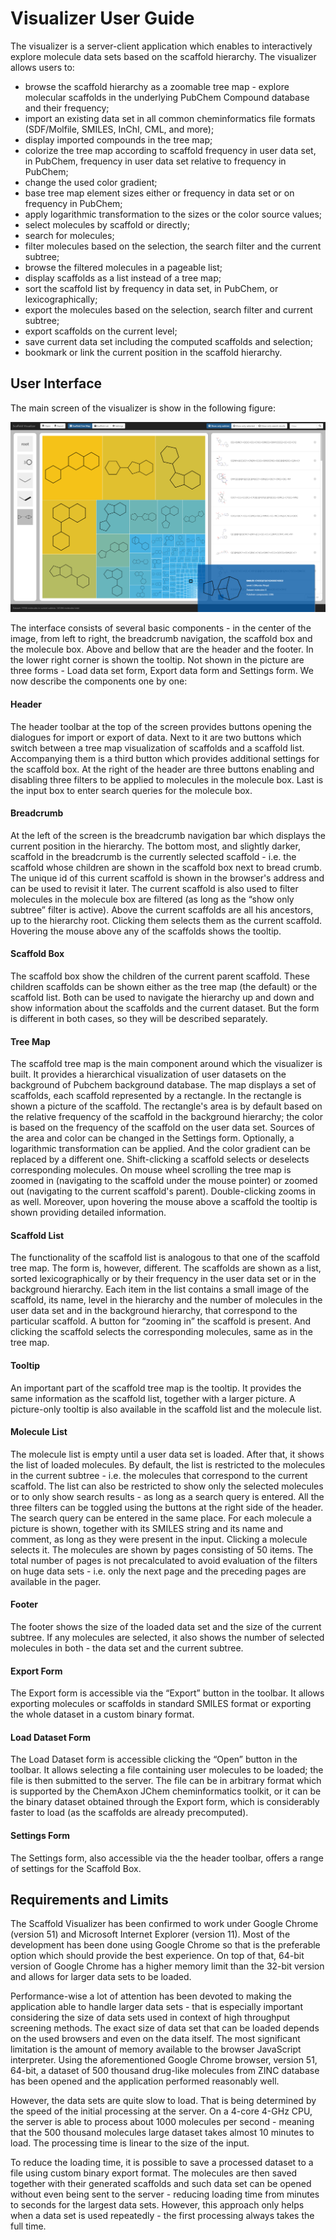 # Visualizer User Guide

The visualizer is a server-client application which enables to interactively explore molecule data sets based on the scaffold hierarchy. The visualizer allows users to:

* browse the scaffold hierarchy as a zoomable tree map - explore molecular scaffolds in the underlying PubChem Compound database and their frequency;
* import an existing data set in all common cheminformatics file formats (SDF/Molfile, SMILES, InChI, CML, and more);
* display imported compounds in the tree map;
* colorize the tree map according to scaffold frequency in user data set, in PubChem, frequency in user data set relative to frequency in PubChem;
* change the used color gradient;
* base tree map element sizes either or frequency in data set or on frequency in PubChem;
* apply logarithmic transformation to the sizes or the color source values;
* select molecules by scaffold or directly;
* search for molecules;
* filter molecules based on the selection, the search filter and the current subtree;
* browse the filtered molecules in a pageable list;
* display scaffolds as a list instead of a tree map;
* sort the scaffold list by frequency in data set, in PubChem, or lexicographically;
* export the molecules based on the selection, search filter and current subtree;
* export scaffolds on the current level;
* save current data set including the computed scaffolds and selection;
* bookmark or link the current position in the scaffold hierarchy.

## User Interface

The main screen of the visualizer is show in the following figure:

![Scaffold Visualizer main screen](./images/scaffvis-main-screen.png)

The interface consists of several basic components - in the center of the image, from left to right, the breadcrumb navigation, the scaffold box and the molecule box. Above and bellow that are the header and the footer. In the lower right corner is shown the tooltip. Not shown in the picture are three forms - Load data set form, Export data form and Settings form. We now describe the components one by one:

#### Header
The header toolbar at the top of the screen provides buttons opening the dialogues for import or export of data. Next to it are two buttons which switch between a tree map visualization of scaffolds and a scaffold list. Accompanying them is a third button which provides additional settings for the scaffold box. At the right of the header are three buttons enabling and disabling three filters to be applied to molecules in the molecule box. Last is the input box to enter search queries for the molecule box.

#### Breadcrumb
At the left of the screen is the breadcrumb navigation bar which displays the current position in the hierarchy. The bottom most, and slightly darker, scaffold in the breadcrumb is the currently selected scaffold - i.e. the scaffold whose children are shown in the scaffold box next to bread crumb. The unique id of this current scaffold is shown in the browser's address and can be used to revisit it later. The current scaffold is also used to filter molecules in the molecule box are filtered (as long as the “show only subtree” filter is active). Above the current scaffolds are all his ancestors, up to the hierarchy root. Clicking them selects them as the current scaffold. Hovering the mouse above any of the scaffolds shows the tooltip.

#### Scaffold Box
The scaffold box show the children of the current parent scaffold. These children scaffolds can be shown either as the tree map (the default) or the scaffold list. Both can be used to navigate the hierarchy up and down and show information about the scaffolds and the current dataset. But the form is different in both cases, so they will be described separately.

#### Tree Map
The scaffold tree map is the main component around which the visualizer is built. It provides a hierarchical visualization of user datasets on the background of Pubchem background database. The map displays a set of scaffolds, each scaffold represented by a rectangle. In the rectangle is shown a picture of the scaffold. The rectangle's area is by default based on the relative frequency of the scaffold in the background hierarchy; the color is based on the frequency of the scaffold on the user data set. Sources of the area and color can be changed in the Settings form. Optionally, a logarithmic transformation can be applied. And the color gradient can be replaced by a different one. Shift-clicking a scaffold selects or deselects corresponding molecules. On mouse wheel scrolling the tree map is zoomed in (navigating to the scaffold under the mouse pointer) or zoomed out (navigating to the current scaffold's parent). Double-clicking zooms in as well. Moreover, upon hovering the mouse above a scaffold the tooltip is shown providing detailed information.

#### Scaffold List
The functionality of the scaffold list is analogous to that one of the scaffold tree map. The form is, however, different. The scaffolds are shown as a list, sorted lexicographically or by their frequency in the user data set or in the background hierarchy. Each item in the list contains a small image of the scaffold, its name, level in the hierarchy and the number of molecules in the user data set and in the background hierarchy, that correspond to the particular scaffold. A button for “zooming in” the scaffold is present. And clicking the scaffold selects the corresponding molecules, same as in the tree map.

#### Tooltip
An important part of the scaffold tree map is the tooltip. It provides the same information as the scaffold list, together with a larger picture. A picture-only tooltip is also available in the scaffold list and the molecule list.

#### Molecule List
The molecule list is empty until a user data set is loaded. After that, it shows the list of loaded molecules. By default, the list is restricted to the molecules in the current subtree - i.e. the molecules that correspond to the current scaffold. The list can also be restricted to show only the selected molecules or to only show search results - as long as a search query is entered. All the three filters can be toggled using the buttons at the right side of the header. The search query can be entered in the same place. For each molecule a picture is shown, together with its SMILES string and its name and comment, as long as they were present in the input. Clicking a molecule selects it. The molecules are shown by pages consisting of 50 items. The total number of pages is not precalculated to avoid evaluation of the filters on huge data sets - i.e. only the next page and the preceding pages are available in the pager.

#### Footer
The footer shows the size of the loaded data set and the size of the current subtree. If any molecules are selected, it also shows the number of selected molecules in both - the data set and the current subtree.

#### Export Form
The Export form is accessible via the “Export” button in the toolbar. It allows exporting molecules or scaffolds in standard SMILES format or exporting the whole dataset in a custom binary format.

#### Load Dataset Form
The Load Dataset form is accessible clicking the “Open” button in the toolbar. It allows selecting a file containing user molecules to be loaded; the file is then submitted to the server. The file can be in arbitrary format which is supported by the ChemAxon JChem cheminformatics toolkit, or it can be the binary dataset obtained through the Export form, which is considerably faster to load (as the scaffolds are already precomputed).

#### Settings Form
The Settings form, also accessible via the the header toolbar, offers a range of settings for the Scaffold Box.

## Requirements and Limits

The Scaffold Visualizer has been confirmed to work under Google Chrome (version 51) and Microsoft Internet Explorer (version 11). Most of the development has been done using Google Chrome so that is the preferable option which should provide the best experience. On top of that, 64-bit version of Google Chrome has a higher memory limit than the 32-bit version and allows for larger data sets to be loaded.

Performance-wise a lot of attention has been devoted to making the application able to handle larger data sets - that is especially important considering the size of data sets used in context of high throughput screening methods. The exact size of data set that can be loaded depends on the used browsers and even on the data itself. The most significant limitation is the amount of memory available to the browser JavaScript interpreter. Using the aforementioned Google Chrome browser, version 51, 64-bit, a dataset of 500 thousand drug-like molecules from ZINC database has been opened and the application performed reasonably well.

However, the data sets are quite slow to load. That is being determined by the speed of the initial processing at the server. On a 4-core 4-GHz CPU, the server is able to process about 1000 molecules per second - meaning that the 500 thousand molecules large dataset takes almost 10 minutes to load. The processing time is linear to the size of the input.

To reduce the loading time, it is possible to save a processed dataset to a file using custom binary export format. The molecules are then saved together with their generated scaffolds and such data set can be opened without even being sent to the server - reducing loading time from minutes to seconds for the largest data sets. However, this approach only helps when a data set is used repeatedly - the first processing always takes the full time.
